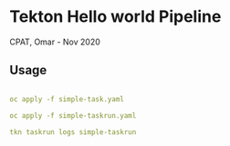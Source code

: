 # Tekton Hello world Pipeline

CPAT, Omar - Nov 2020

## Usage
```yaml

oc apply -f simple-task.yaml

oc apply -f simple-taskrun.yaml

tkn taskrun logs simple-taskrun

```